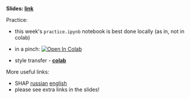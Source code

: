 __Slides: [link](https://disk.yandex.ru/i/Q_wrkqNEXJ4ztA)__ 


Practice: 
- this week's `practice.ipynb` notebook is best done locally (as in, not in colab)
- in a pinch: [![Open In Colab](https://colab.research.google.com/assets/colab-badge.svg)](https://colab.research.google.com/github/yandexdataschool/Practical_DL/blob/spring23/week07_interpretability/practice.ipynb)

- style transfer - __[colab](https://colab.research.google.com/github/yandexdataschool/Practical_DL/blob/fall22/week07_interpretability/practice.ipynb)__


More useful links:
- SHAP [russian](https://www.youtube.com/watch?v=FEg7JiubxLU) [english](https://www.youtube.com/watch?v=ngOBhhINWb8)
- please see extra links in the slides!
